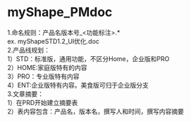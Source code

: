 # myShape_PMdoc

1.命名规则：产品名版本号_<功能标注>.* 
<br>ex. myShapeSTD1.2_UI优化.doc
<br>2.产品线规划：
<br>1）STD：标准版，通用功能，不区分Home，企业版和PRO
<br>2）HOME:家庭版特有的内容
<br>3）PRO：专业版特有内容
<br>4）ENT:企业版特有内容。美食版可归于企业版分支
<br>3.文章摘要：
<br>1）在PRD开始建立摘要表
<br>2）表内容包含：产品名，版本名，撰写人和时间，撰写内容摘要

